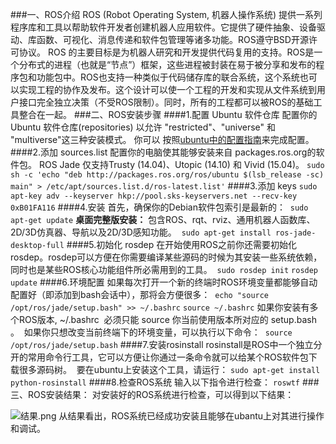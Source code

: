 ###一、ROS介绍
ROS (Robot Operating System, 机器人操作系统) 提供一系列程序库和工具以帮助软件开发者创建机器人应用软件。它提供了硬件抽象、设备驱动、库函数、可视化、消息传递和软件包管理等诸多功能。ROS遵守BSD开源许可协议。
ROS 的主要目标是为机器人研究和开发提供代码复用的支持。ROS是一个分布式的进程（也就是“节点”）框架，这些进程被封装在易于被分享和发布的程序包和功能包中。ROS也支持一种类似于代码储存库的联合系统，这个系统也可以实现工程的协作及发布。这个设计可以使一个工程的开发和实现从文件系统到用户接口完全独立决策（不受ROS限制）。同时，所有的工程都可以被ROS的基础工具整合在一起。
###二、ROS安装步骤
####1.配置 Ubuntu 软件仓库
配置你的 Ubuntu 软件仓库(repositories) 以允许 "restricted"、"universe" 和 "multiverse"这三种安装模式。 你可以 按照[ubuntu中的配置指南](https://help.ubuntu.com/community/Repositories/Ubuntu)来完成配置。 
####2.添加 sources.list
配置你的电脑使其能够安装来自 packages.ros.org的软件包。 ROS Jade 仅支持Trusty (14.04)、Utopic (14.10) 和 Vivid (15.04)。
`sudo sh -c 'echo "deb http://packages.ros.org/ros/ubuntu $(lsb_release -sc) main" > /etc/apt/sources.list.d/ros-latest.list'`
####3.添加 keys
`sudo apt-key adv --keyserver hkp://pool.sks-keyservers.net --recv-key 0xB01FA116`
####4.安装
首先，确保你的Debian软件包索引是最新的： 
`sudo apt-get update`
**桌面完整版安装：** 包含ROS、rqt、rviz、通用机器人函数库、2D/3D仿真器、导航以及2D/3D感知功能。 
`sudo apt-get install ros-jade-desktop-full`
####5.初始化 rosdep
在开始使用ROS之前你还需要初始化rosdep。rosdep可以方便在你需要编译某些源码的时候为其安装一些系统依赖，同时也是某些ROS核心功能组件所必需用到的工具。 
`sudo rosdep init`
`rosdep update`
####6.环境配置
如果每次打开一个新的终端时ROS环境变量都能够自动配置好（即添加到bash会话中），那将会方便很多： 
`echo "source /opt/ros/jade/setup.bash" >> ~/.bashrc`
`source ~/.bashrc`
如果你安装有多个ROS版本, ~/.bashrc
 必须只能 source 你当前使用版本所对应的 setup.bash
。 
如果你只想改变当前终端下的环境变量，可以执行以下命令： 
`source /opt/ros/jade/setup.bash`
####7.安装rosinstall
rosinstall是ROS中一个独立分开的常用命令行工具，它可以方便让你通过一条命令就可以给某个ROS软件包下载很多源码树。 
要在ubuntu上安装这个工具，请运行：
`sudo apt-get install python-rosinstall`
####8.检查ROS系统
输入以下指令进行检查：
`roswtf`
###三、ROS安装结果：
对安装好的ROS系统进行检查，可以得到以下结果：

![结果.png](http://upload-images.jianshu.io/upload_images/3250499-bc51277dc2711928.png?imageMogr2/auto-orient/strip%7CimageView2/2/w/1240)
从结果看出，ROS系统已经成功安装且能够在ubantu上对其进行操作和调试。
